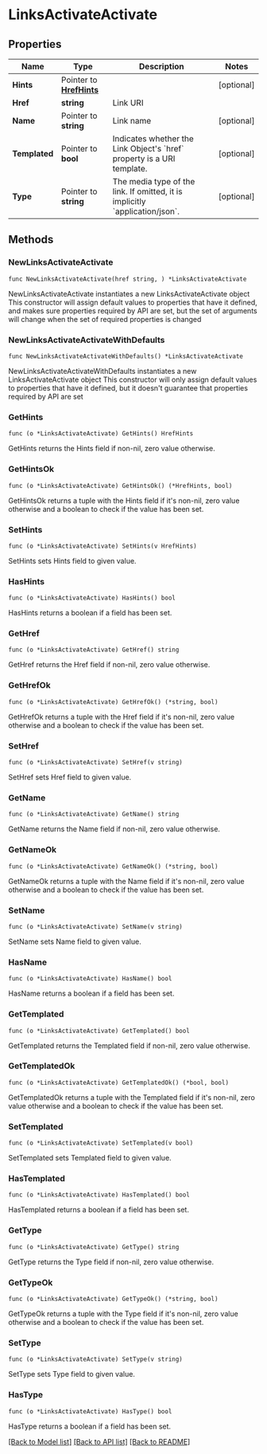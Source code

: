 # LinksActivateActivate

## Properties

Name | Type | Description | Notes
------------ | ------------- | ------------- | -------------
**Hints** | Pointer to [**HrefHints**](HrefHints.md) |  | [optional] 
**Href** | **string** | Link URI | 
**Name** | Pointer to **string** | Link name | [optional] 
**Templated** | Pointer to **bool** | Indicates whether the Link Object&#39;s &#x60;href&#x60; property is a URI template. | [optional] 
**Type** | Pointer to **string** | The media type of the link. If omitted, it is implicitly &#x60;application/json&#x60;. | [optional] 

## Methods

### NewLinksActivateActivate

`func NewLinksActivateActivate(href string, ) *LinksActivateActivate`

NewLinksActivateActivate instantiates a new LinksActivateActivate object
This constructor will assign default values to properties that have it defined,
and makes sure properties required by API are set, but the set of arguments
will change when the set of required properties is changed

### NewLinksActivateActivateWithDefaults

`func NewLinksActivateActivateWithDefaults() *LinksActivateActivate`

NewLinksActivateActivateWithDefaults instantiates a new LinksActivateActivate object
This constructor will only assign default values to properties that have it defined,
but it doesn't guarantee that properties required by API are set

### GetHints

`func (o *LinksActivateActivate) GetHints() HrefHints`

GetHints returns the Hints field if non-nil, zero value otherwise.

### GetHintsOk

`func (o *LinksActivateActivate) GetHintsOk() (*HrefHints, bool)`

GetHintsOk returns a tuple with the Hints field if it's non-nil, zero value otherwise
and a boolean to check if the value has been set.

### SetHints

`func (o *LinksActivateActivate) SetHints(v HrefHints)`

SetHints sets Hints field to given value.

### HasHints

`func (o *LinksActivateActivate) HasHints() bool`

HasHints returns a boolean if a field has been set.

### GetHref

`func (o *LinksActivateActivate) GetHref() string`

GetHref returns the Href field if non-nil, zero value otherwise.

### GetHrefOk

`func (o *LinksActivateActivate) GetHrefOk() (*string, bool)`

GetHrefOk returns a tuple with the Href field if it's non-nil, zero value otherwise
and a boolean to check if the value has been set.

### SetHref

`func (o *LinksActivateActivate) SetHref(v string)`

SetHref sets Href field to given value.


### GetName

`func (o *LinksActivateActivate) GetName() string`

GetName returns the Name field if non-nil, zero value otherwise.

### GetNameOk

`func (o *LinksActivateActivate) GetNameOk() (*string, bool)`

GetNameOk returns a tuple with the Name field if it's non-nil, zero value otherwise
and a boolean to check if the value has been set.

### SetName

`func (o *LinksActivateActivate) SetName(v string)`

SetName sets Name field to given value.

### HasName

`func (o *LinksActivateActivate) HasName() bool`

HasName returns a boolean if a field has been set.

### GetTemplated

`func (o *LinksActivateActivate) GetTemplated() bool`

GetTemplated returns the Templated field if non-nil, zero value otherwise.

### GetTemplatedOk

`func (o *LinksActivateActivate) GetTemplatedOk() (*bool, bool)`

GetTemplatedOk returns a tuple with the Templated field if it's non-nil, zero value otherwise
and a boolean to check if the value has been set.

### SetTemplated

`func (o *LinksActivateActivate) SetTemplated(v bool)`

SetTemplated sets Templated field to given value.

### HasTemplated

`func (o *LinksActivateActivate) HasTemplated() bool`

HasTemplated returns a boolean if a field has been set.

### GetType

`func (o *LinksActivateActivate) GetType() string`

GetType returns the Type field if non-nil, zero value otherwise.

### GetTypeOk

`func (o *LinksActivateActivate) GetTypeOk() (*string, bool)`

GetTypeOk returns a tuple with the Type field if it's non-nil, zero value otherwise
and a boolean to check if the value has been set.

### SetType

`func (o *LinksActivateActivate) SetType(v string)`

SetType sets Type field to given value.

### HasType

`func (o *LinksActivateActivate) HasType() bool`

HasType returns a boolean if a field has been set.


[[Back to Model list]](../README.md#documentation-for-models) [[Back to API list]](../README.md#documentation-for-api-endpoints) [[Back to README]](../README.md)


